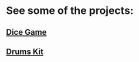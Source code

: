 <h1>See some of the projects:</h1>

<h2><a href="https://asiffmahmudd.github.io/javaScript/Dice%20Game/dicee.html">Dice Game</a></h2>
<h2><a href="https://asiffmahmudd.github.io/javaScript/Drum%20Kit/">Drums Kit</a></h2>
